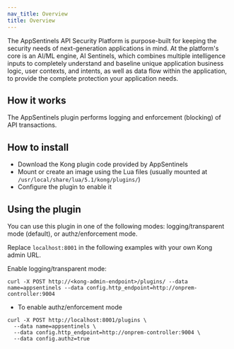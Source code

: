 ```yaml
---
nav_title: Overview
title: Overview
---
```

The AppSentinels API Security Platform is purpose-built for keeping the security needs of next-generation applications in mind.
At the platform's core is an AI/ML engine, AI Sentinels, which combines multiple intelligence inputs to completely understand and baseline unique application business logic, user contexts, and intents, as well as data flow within the application, to provide the complete protection your application needs.

## How it works

The AppSentinels plugin performs logging and enforcement (blocking) of API transactions.

## How to install

* Download the Kong plugin code provided by AppSentinels
* Mount or create an image using the Lua files (usually mounted at `/usr/local/share/lua/5.1/kong/plugins/`)
* Configure the plugin to enable it

## Using the plugin

You can use this plugin in one of the following modes: logging/transparent mode (default), or authz/enforcement mode.

Replace `localhost:8001` in the following examples with your own Kong admin URL. 

Enable logging/transparent mode:
```
curl -X POST http://<kong-admin-endpoint>/plugins/ --data name=appsentinels --data config.http_endpoint=http://onprem-controller:9004
```

* To enable authz/enforcement mode
```
curl -X POST http://localhost:8001/plugins \
  --data name=appsentinels \
  --data config.http_endpoint=http://onprem-controller:9004 \
  --data config.authz=true
```
